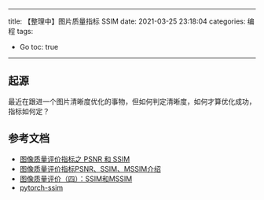 ----
title: 【整理中】图片质量指标 SSIM
date: 2021-03-25 23:18:04
categories: 编程
tags: 
- Go
toc: true
----

## 起源

最近在跟进一个图片清晰度优化的事物，但如何判定清晰度，如何才算优化成功，指标如何定？

## 参考文档

- [图像质量评价指标之 PSNR 和 SSIM](https://zhuanlan.zhihu.com/p/50757421)
- [图像质量评价指标PSNR、SSIM、MSSIM介绍](https://www.jianshu.com/p/e11539734510)
- [图像质量评价（四）：SSIM和MSSIM](https://my.oschina.net/u/3908734/blog/4613631)
- [pytorch-ssim](https://github.com/Po-Hsun-Su/pytorch-ssim)